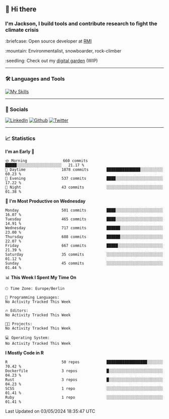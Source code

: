 ## :wave: Hi there
### I'm Jackson, I build tools and contribute research to fight the climate crisis
<p> :briefcase: Open source developer at <a href="https://rmi.org/" alt="RMI">RMI</a></p>
<p> :mountain: Environmentalist, snowboarder, rock-climber</p>
<p> :seedling: Check out my <a href="https://jdhoffa.github.io/" alt="digital garden">digital garden</a> (WIP) </p>

---

### :hammer_and_wrench: Languages and Tools

[![My Skills](https://skillicons.dev/icons?i=r,python,rust,js,html,css,postgresql,neovim,azure,docker,git&perline=6&theme=dark)](https://skillicons.dev)

---

### :iphone: Socials

[![LinkedIn](https://skillicons.dev/icons?i=linkedin&theme=dark)](https://www.linkedin.com/in/jackson-hoffart/) 
[![Github](https://skillicons.dev/icons?i=github&theme=dark)](https://github.com/jdhoffa) 
[![Twitter](https://skillicons.dev/icons?i=twitter&theme=dark)](https://twitter.com/jdhoffart) 

---

### :chart_with_upwards_trend: Statistics

 
<!--START_SECTION:waka-->
**I'm an Early 🐤** 

```text
🌞 Morning                660 commits         █████░░░░░░░░░░░░░░░░░░░░   21.17 % 
🌆 Daytime                1878 commits        ███████████████░░░░░░░░░░   60.23 % 
🌃 Evening                537 commits         ████░░░░░░░░░░░░░░░░░░░░░   17.22 % 
🌙 Night                  43 commits          ░░░░░░░░░░░░░░░░░░░░░░░░░   01.38 % 
```
📅 **I'm Most Productive on Wednesday** 

```text
Monday                   501 commits         ████░░░░░░░░░░░░░░░░░░░░░   16.07 % 
Tuesday                  465 commits         ████░░░░░░░░░░░░░░░░░░░░░   14.91 % 
Wednesday                717 commits         ██████░░░░░░░░░░░░░░░░░░░   23.00 % 
Thursday                 688 commits         ██████░░░░░░░░░░░░░░░░░░░   22.07 % 
Friday                   667 commits         █████░░░░░░░░░░░░░░░░░░░░   21.39 % 
Saturday                 35 commits          ░░░░░░░░░░░░░░░░░░░░░░░░░   01.12 % 
Sunday                   45 commits          ░░░░░░░░░░░░░░░░░░░░░░░░░   01.44 % 
```


📊 **This Week I Spent My Time On** 

```text
🕑︎ Time Zone: Europe/Berlin

💬 Programming Languages: 
No Activity Tracked This Week

🔥 Editors: 
No Activity Tracked This Week

🐱‍💻 Projects: 
No Activity Tracked This Week

💻 Operating System: 
No Activity Tracked This Week
```

**I Mostly Code in R** 

```text
R                        50 repos            ██████████████████░░░░░░░   70.42 % 
Dockerfile               3 repos             █░░░░░░░░░░░░░░░░░░░░░░░░   04.23 % 
Rust                     3 repos             █░░░░░░░░░░░░░░░░░░░░░░░░   04.23 % 
SCSS                     1 repo              ░░░░░░░░░░░░░░░░░░░░░░░░░   01.41 % 
Ruby                     1 repo              ░░░░░░░░░░░░░░░░░░░░░░░░░   01.41 % 
```




 Last Updated on 03/05/2024 18:35:47 UTC
<!--END_SECTION:waka-->
